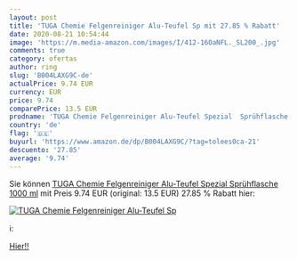 ```yaml
---
layout: post
title: 'TUGA Chemie Felgenreiniger Alu-Teufel Sp mit 27.85 % Rabatt'
date: 2020-08-21 10:54:44
image: 'https://m.media-amazon.com/images/I/412-16OaNFL._SL200_.jpg'
comments: true
category: ofertas
author: ring
slug: 'B004LAXG9C-de'
actualPrice: 9.74 EUR
currency: EUR
price: 9.74
comparePrice: 13.5 EUR
prodname: 'TUGA Chemie Felgenreiniger Alu-Teufel Spezial  Sprühflasche  1000 ml'
country: 'de'
flag: '🇩🇪'
buyurl: 'https://www.amazon.de/dp/B004LAXG9C/?tag=tolees0ca-21'
descuento: '27.85'
average: '9.74'
---
```


Sie können [TUGA Chemie Felgenreiniger Alu-Teufel Spezial  Sprühflasche  1000 ml](https://www.amazon.de/dp/B004LAXG9C/?tag=tolees0ca-21) mit Preis 9.74 EUR (original: 13.5 EUR) 27.85 % Rabatt hier:

[![TUGA Chemie Felgenreiniger Alu-Teufel Sp](https://m.media-amazon.com/images/I/412-16OaNFL._SL200_.jpg)](https://www.amazon.de/dp/B004LAXG9C/?tag=tolees0ca-21)

ℹ️:


[Hier!!](https://www.amazon.de/dp/B004LAXG9C/?tag=tolees0ca-21)
